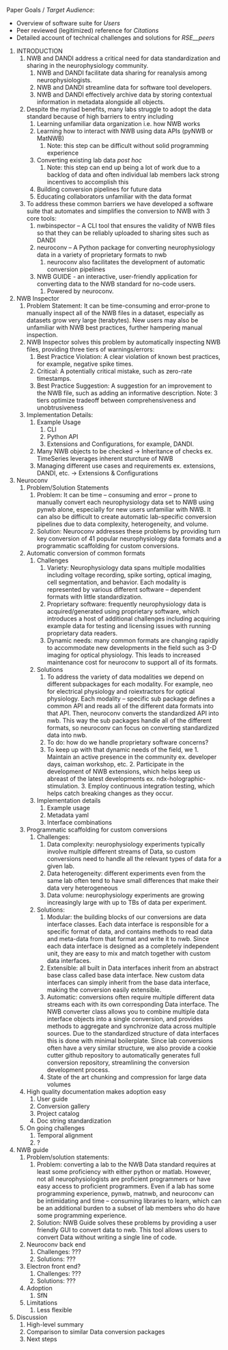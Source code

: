 ­­­­­­­­­­Paper Goals / _Target Audience_:

- Overview of software suite for _Users_
- Peer reviewed (legitimized) reference for _Citations_
- Detailed account of technical challenges and solutions for _RSE__peers_

1. INTRODUCTION
      1. NWB and DANDI address a critical need for data standardization and sharing in the neurophysiology community.
            1. NWB and DANDI facilitate data sharing for reanalysis among neurophysiologists.
            2. NWB and DANDI streamline data for software tool developers.
            3. NWB and DANDI effectively archive data by storing contextual information in metadata alongside all objects.
      2. Despite the myriad benefits, many labs struggle to adopt the data standard because of high barriers to entry including
            1. Learning unfamiliar data organization i.e. how NWB works
            2. Learning how to interact with NWB using data APIs (pyNWB or MatNWB)
                  1. Note: this step can be difficult without solid programming experience
            3. Converting existing lab data _post hoc_
                  1. Note: this step can end up being a lot of work due to a backlog of data and often individual lab members lack strong incentives to accomplish this
            4. Building conversion pipelines for future data
            5. Educating collaborators unfamiliar with the data format
      3. To address these common barriers we have developed a software suite that automates and simplifies the conversion to NWB with 3 core tools:
            1. nwbinspector – A CLI tool that ensures the validity of NWB files so that they can be reliably uploaded to sharing sites such as DANDI
            2. neuroconv – A Python package for converting neurophysiology data in a variety of proprietary formats to nwb
                  1. neuroconv also facilitates the development of automatic conversion pipelines
            3. NWB GUIDE - an interactive, user-friendly application for converting data to the NWB standard for no-code users.
                  1. Powered by neuroconv.
2. NWB Inspector
      1. Problem Statement: It can be time-consuming and error-prone to manually inspect all of the NWB files in a dataset, especially as datasets grow very large (terabytes). New users may also be unfamiliar with NWB best practices, further hampering manual inspection.
      2. NWB Inspector solves this problem by automatically inspecting NWB files, providing three tiers of warnings/errors:
            1. Best Practice Violation: A clear violation of known best practices, for example, negative spike times.
            2. Critical: A potentially critical mistake, such as zero-rate timestamps.
            3. Best Practice Suggestion: A suggestion for an improvement to the NWB file, such as adding an informative description.
               Note: 3 tiers optimize tradeoff between comprehensiveness and unobtrusiveness
      3. Implementation Details:
            1. Example Usage
                  1. CLI
                  2. Python API
                  3. Extensions and Configurations, for example, DANDI.
            2. Many NWB objects to be checked → Inheritance of checks ex. TimeSeries leverages inherent sturcture of NWB
            3. Managing different use cases and requirements ex. extensions, DANDI, etc. → Extensions & Configurations
3. Neuroconv
      1. Problem/Solution Statements
            1. Problem: It can be time – consuming and error – prone to manually convert each neurophysiology data set to NWB using pynwb alone, especially for new users unfamiliar with NWB. It can also be difficult to create automatic lab-specific conversion pipelines due to data complexity, heterogeneity, and volume.
            2. Solution: Neuroconv addresses these problems by providing turn key conversion of 41 popular neurophysiology data formats and a programmatic scaffolding for custom conversions.
      2. Automatic conversion of common formats
            1. Challenges
                  1. Variety: Neurophysiology data spans multiple modalities including voltage recording, spike sorting, optical imaging, cell segmentation, and behavior. Each modality is represented by various different software – dependent formats with little standardization.
                  2. Proprietary software: frequently neurophysiology data is acquired/generated using proprietary software, which introduces a host of additional challenges including acquiring example data for testing and licensing issues with running proprietary data readers.
                  3. Dynamic needs: many common formats are changing rapidly to accommodate new developments in the field such as 3-D imaging for optical physiology. This leads to increased maintenance cost for neuroconv to support all of its formats.
            2. Solutions
                  1. To address the variety of data modalities we depend on different subpackages for each modality. For example, neo for electrical physiology and roiextractors for optical physiology. Each modality – specific sub package defines a common API and reads all of the different data formats into that API. Then, neuroconv converts the standardized API into nwb. This way the sub packages handle all of the different formats, so neuroconv can focus on converting standardized data into nwb.
                  2. To do: how do we handle proprietary software concerns?
                  3. To keep up with that dynamic needs of the field, we
                    1. Maintain an active presence in the community ex. developer days, caiman workshop, etc.
                    2. Participate in the development of NWB extensions, which helps keep us abreast of the latest developments ex. ndx-holographic-stimulation.
                    3. Employ continuous integration testing, which helps catch breaking changes as they occur.
            3. Implementation details
                  1. Example usage
                  2. Metadata yaml
                  3. Interface combinations
      3. Programmatic scaffolding for custom conversions
            1. Challenges:
                  1. Data complexity: neurophysiology experiments typically involve multiple different streams of Data, so custom conversions need to handle all the relevant types of data for a given lab.
                  2. Data heterogeneity: different experiments even from the same lab often tend to have small differences that make their data very heterogeneous
                  3. Data volume: neurophysiology experiments are growing increasingly large with up to TBs of data per experiment.
            2. Solutions:
                  1. Modular: the building blocks of our conversions are data interface classes. Each data interface is responsible for a specific format of data, and contains methods to read data and meta-data from that format and write it to nwb. Since each data interface is designed as a completely independent unit, they are easy to mix and match together with custom data interfaces.
                  2. Extensible: all built in Data interfaces inherit from an abstract base class called base data interface. New custom data interfaces can simply inherit from the base data interface, making the conversion easily extensible.
                  3. Automatic: conversions often require multiple different data streams each with its own corresponding Data interface. The NWB converter class allows you to combine multiple data interface objects into a single conversion, and provides methods to aggregate and synchronize data across multiple sources. Due to the standardized structure of data interfaces this is done with minimal boilerplate. Since lab conversions often have a very similar structure, we also provide a cookie cutter github repository to automatically generates full conversion repository, streamlining the conversion development process.
                  4. State of the art chunking and compression for large data volumes
      4. High quality documentation makes adoption easy
            1. User guide
            2. Conversion gallery
            3. Project catalog
            4. Doc string standardization
      5. On going challenges
            1. Temporal alignment
            2. ?
4. NWB guide
      1. Problem/solution statements:
            1. Problem: converting a lab to the NWB Data standard requires at least some proficiency with either python or matlab. However, not all neurophysiologists are proficient programmers or have easy access to proficient programmers. Even if a lab has some programming experience, pynwb, matnwb, and neuroconv can be intimidating and time – consuming libraries to learn, which can be an additional burden to a subset of lab members who do have some programming experience.
            2. Solution: NWB Guide solves these problems by providing a user friendly GUI to convert data to nwb. This tool allows users to convert Data without writing a single line of code.
      2. Neuroconv back end
            1. Challenges: ???
            2. Solutions: ???
      3. Electron front end?
            1. Challenges: ???
            2. Solutions: ???
      4. Adoption
            1. SfN
      5. Limitations
            1. Less flexible
5. Discussion
      1. High-level summary
      2. Comparison to similar Data conversion packages
      3. Next steps